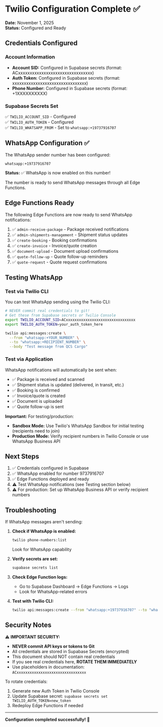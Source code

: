 # Twilio Configuration Complete ✅

**Date:** November 1, 2025  
**Status:** Configured and Ready

## Credentials Configured

### Account Information
- **Account SID:** Configured in Supabase secrets (format: ACxxxxxxxxxxxxxxxxxxxxxxxxxxxxxxxx)
- **Auth Token:** Configured in Supabase secrets (format: xxxxxxxxxxxxxxxxxxxxxxxxxxxxxxxx)
- **Phone Number:** Configured in Supabase secrets (format: +1XXXXXXXXXX)

### Supabase Secrets Set
✅ `TWILIO_ACCOUNT_SID` - Configured  
✅ `TWILIO_AUTH_TOKEN` - Configured  
✅ `TWILIO_WHATSAPP_FROM` - Set to `whatsapp:+19737916707`

## WhatsApp Configuration ✅

The WhatsApp sender number has been configured:
```
whatsapp:+19737916707
```

**Status:** ✅ WhatsApp is now enabled on this number!

The number is ready to send WhatsApp messages through all Edge Functions.

## Edge Functions Ready

The following Edge Functions are now ready to send WhatsApp notifications:

1. ✅ `admin-receive-package` - Package received notifications
2. ✅ `admin-shipments-management` - Shipment status updates
3. ✅ `create-booking` - Booking confirmations
4. ✅ `create-invoice` - Invoice/quote creation
5. ✅ `document-upload` - Document upload confirmations
6. ✅ `quote-follow-up` - Quote follow-up reminders
7. ✅ `quote-request` - Quote request confirmations

## Testing WhatsApp

### Test via Twilio CLI

You can test WhatsApp sending using the Twilio CLI:

```bash
# NEVER commit real credentials to git!
# Get these from Supabase secrets or Twilio Console
export TWILIO_ACCOUNT_SID=ACxxxxxxxxxxxxxxxxxxxxxxxxxxxxxxxx
export TWILIO_AUTH_TOKEN=your_auth_token_here

twilio api:messages:create \
  --from "whatsapp:+YOUR_NUMBER" \
  --to "whatsapp:+RECIPIENT_NUMBER" \
  --body "Test message from QCS Cargo"
```

### Test via Application

WhatsApp notifications will automatically be sent when:
- ✅ Package is received and scanned
- ✅ Shipment status is updated (delivered, in transit, etc.)
- ✅ Booking is confirmed
- ✅ Invoice/quote is created
- ✅ Document is uploaded
- ✅ Quote follow-up is sent

**Important:** For testing/production:
- **Sandbox Mode:** Use Twilio's WhatsApp Sandbox for initial testing (recipients need to join)
- **Production Mode:** Verify recipient numbers in Twilio Console or use WhatsApp Business API

## Next Steps

1. ✅ Credentials configured in Supabase
2. ✅ WhatsApp enabled for number 9737916707
3. ✅ Edge Functions deployed and ready
4. ⚠️ Test WhatsApp notifications (see Testing section below)
5. ⚠️ For production: Set up WhatsApp Business API or verify recipient numbers

## Troubleshooting

If WhatsApp messages aren't sending:

1. **Check if WhatsApp is enabled:**
   ```bash
   twilio phone-numbers:list
   ```
   Look for WhatsApp capability

2. **Verify secrets are set:**
   ```bash
   supabase secrets list
   ```

3. **Check Edge Function logs:**
   - Go to Supabase Dashboard → Edge Functions → Logs
   - Look for WhatsApp-related errors

4. **Test with Twilio CLI:**
   ```bash
   twilio api:messages:create --from "whatsapp:+19737916707" --to "whatsapp:+YOUR_NUMBER" --body "Test"
   ```

## Security Notes

⚠️ **IMPORTANT SECURITY:**
- **NEVER commit API keys or tokens to Git**
- All credentials are stored in Supabase Secrets (encrypted)
- This document should NOT contain real credentials
- If you see real credentials here, **ROTATE THEM IMMEDIATELY**
- Use placeholders in documentation: `ACxxxxxxxxxxxxxxxxxxxxxxxxxxxxxxxx`

To rotate credentials:
1. Generate new Auth Token in Twilio Console
2. Update Supabase secret: `supabase secrets set TWILIO_AUTH_TOKEN=new_token`
3. Redeploy Edge Functions if needed

---

**Configuration completed successfully!** 🎉

